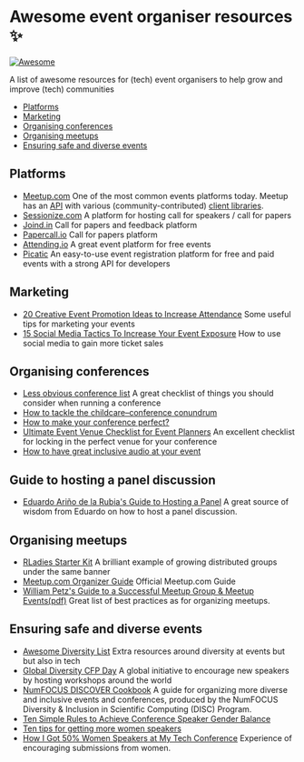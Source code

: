 # Awesome event organiser resources :sparkles:
[![Awesome](https://awesome.re/badge.svg)](https://awesome.re)

A list of awesome resources for (tech) event organisers to help grow and improve (tech) communities

- [Platforms](#platforms)
- [Marketing](#marketing)
- [Organising conferences](#organising-conferences)
- [Organising meetups](#organising-meetups)
- [Ensuring safe and diverse events](#ensuring-safe-and-diverse-events)

## Platforms
- [Meetup.com](//meetup.com) One of the most common events platforms today. Meetup has an [API](https://www.meetup.com/meetup_api/) with various (community-contributed) [client libraries](https://github.com/meetup/api/blob/master/clients.md).
- [Sessionize.com](//sessionize.com) A platform for hosting call for speakers / call for papers
- [Joind.in](//joind.in) Call for papers and feedback platform
- [Papercall.io](//papercall.io) Call for papers platform
- [Attending.io](//attending.io/) A great event platform for free events
- [Picatic](//picatic.com) An easy-to-use event registration platform for free and paid events with a strong API for developers

## Marketing
- [20 Creative Event Promotion Ideas to Increase Attendance](//www.eventbrite.com/blog/creative-event-promotion-ideas-ds00/) Some useful tips for marketing your events
- [15 Social Media Tactics To Increase Your Event Exposure](https://blog.picatic.com/15-social-media-tactics-increase-event-marketing-exposure/) How to use social media to gain more ticket sales

## Organising conferences
- [Less obvious conference list](//github.com/mxsasha/lessobviouschecklist) A great checklist of things you should consider when running a conference
- [How to tackle the childcare–conference conundrum](http://www.pnas.org/content/early/2018/03/01/1803153115)
- [How to make your conference perfect?](https://blog.softwaremill.com/how-to-make-your-conference-perfect-a4f0e7f441c5)
- [Ultimate Event Venue Checklist for Event Planners](https://blog.picatic.com/event-venue-checklist/) An excellent checklist for locking in the perfect venue for your conference
- [How to have great inclusive audio at your event](https://github.com/njt/event-audio)

## Guide to hosting a panel discussion
- [Eduardo Ariño de la Rubia's Guide to Hosting a Panel](https://github.com/earino/hosting_a_panel) A great source of wisdom from Eduardo on how to host a panel discussion.

## Organising meetups
- [RLadies Starter Kit](//github.com/rladies/starter-kit) A brilliant example of growing distributed groups under the same banner
- [Meetup.com Organizer Guide](https://www.meetup.com/help/article/2914775/) Official Meetup.com Guide
- [William Petz's Guide to a Successful Meetup Group & Meetup Events(pdf)](https://www.owasp.org/images/c/c8/Guide_to_a_Successful_Meetup.pdf) Great list of best practices as for organizing meetups.

## Ensuring safe and diverse events
- [Awesome Diversity List](//github.com/folkswhocode/awesome-diversity) Extra resources around diversity at events but but also in tech
- [Global Diversity CFP Day](//www.globaldiversitycfpday.com/) A global initiative to encourage new speakers by hosting workshops around the world
- [NumFOCUS DISCOVER Cookbook](https://github.com/numfocus/DISCOVER-Cookbook) A guide for organizing more diverse and inclusive events and conferences, produced by the NumFOCUS Diversity & Inclusion in Scientific Computing (DISC) Program.
- [Ten Simple Rules to Achieve Conference Speaker Gender Balance](http://journals.plos.org/ploscompbiol/article?id=10.1371/journal.pcbi.1003903)
- [Ten tips for getting more women speakers](https://geekfeminism.org/2009/08/11/ten-tips-for-getting-more-women-speaker/)
- [How I Got 50% Women Speakers at My Tech Conference](https://geekfeminism.org/2012/05/21/how-i-got-50-women-speakers-at-my-tech-conference/) Experience of encouraging submissions from women.

